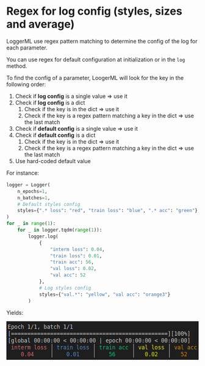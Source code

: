 # Regex for log config (styles, sizes and average)

LoggerML use regex pattern matching to determine the config of the log for each parameter.

You can use regex for default configuration at initialization or in the `log` method.

To find the config of a parameter, LoogerML will look for the key in the following order:

1. Check if **log config** is a single value => use it
2. Check if **log config** is a dict
   1. Check if the key is in the dict => use it
   2. Check if the key is a regex pattern matching a key in the dict => use the last match
3. Check if **default config** is a single value => use it
4. Check if **default config** is a dict
   1. Check if the key is in the dict => use it
   2. Check if the key is a regex pattern matching a key in the dict => use the last match
5. Use hard-coded default value

For instance:

```python
logger = Logger(
    n_epochs=1,
    n_batches=1,
    # Default styles config
    styles={".* loss": "red", "train loss": "blue", ".* acc": "green"},
)
for _ in range(1):
    for _ in logger.tqdm(range(1)):
        logger.log(
            {
                "interm loss": 0.04,
                "train loss": 0.01,
                "train acc": 56,
                "val loss": 0.02,
                "val acc": 52
            },
            # Log styles config
            styles={"val.*": "yellow", "val acc": "orange3"}
        )
```

Yields:

![Alt Text](../_static/regex.png)
